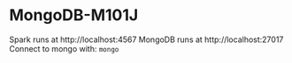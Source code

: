 # MongoDB-M101J


Spark runs at http://localhost:4567
MongoDB runs at http://localhost:27017
Connect to mongo with: `mongo`

